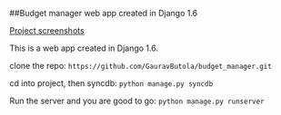##Budget manager web app created in Django 1.6


[Project screenshots](https://drive.google.com/folderview?id=0B8iilHO4-_3sYjFxaTFzRk1PTEU&usp=sharing)

This is a web app created in Django 1.6.

clone the repo:
`https://github.com/GauravButola/budget_manager.git`

cd into project, then syncdb:
`python manage.py syncdb`

Run the server and you are good to go:
`python manage.py runserver`
